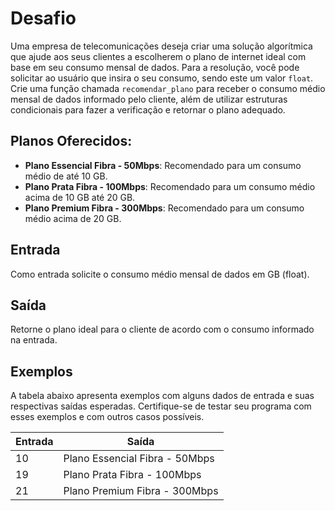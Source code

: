 # Desafio

Uma empresa de telecomunicações deseja criar uma solução algorítmica que ajude aos seus clientes a escolherem o plano de internet ideal com base em seu consumo mensal de dados. Para a resolução, você pode solicitar ao usuário que insira o seu consumo, sendo este um valor `float`. Crie uma função chamada `recomendar_plano` para receber o consumo médio mensal de dados informado pelo cliente, além de utilizar estruturas condicionais para fazer a verificação e retornar o plano adequado.

## Planos Oferecidos:

- **Plano Essencial Fibra - 50Mbps**: Recomendado para um consumo médio de até 10 GB.
- **Plano Prata Fibra - 100Mbps**: Recomendado para um consumo médio acima de 10 GB até 20 GB.
- **Plano Premium Fibra - 300Mbps**: Recomendado para um consumo médio acima de 20 GB.

## Entrada

Como entrada solicite o consumo médio mensal de dados em GB (float).

## Saída

Retorne o plano ideal para o cliente de acordo com o consumo informado na entrada.

## Exemplos

A tabela abaixo apresenta exemplos com alguns dados de entrada e suas respectivas saídas esperadas. Certifique-se de testar seu programa com esses exemplos e com outros casos possíveis.

| Entrada | Saída                             |
|---------|-----------------------------------|
| 10      | Plano Essencial Fibra - 50Mbps    |
| 19      | Plano Prata Fibra - 100Mbps       |
| 21      | Plano Premium Fibra - 300Mbps     |
